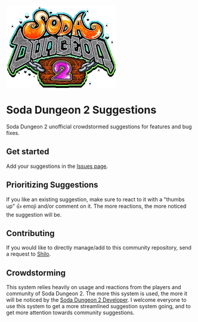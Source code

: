 [![Soda Dungeon 2](SodaDungeon2.png)](https://www.sodadungeon.com)
# Soda Dungeon 2 Suggestions
Soda Dungeon 2 unofficial crowdstormed suggestions for features and bug fixes.  

## Get started
Add your suggestions in the [Issues page](https://github.com/Shilo/SD2-Suggestions/issues).  

## Prioritizing Suggestions
If you like an existing suggestion, make sure to react to it with a "thumbs up" 👍 emoji and/or comment on it. The more reactions, the more noticed the suggestion will be.  

## Contributing
If you would like to directly manage/add to this community repository, send a request to [Shilo](https://github.com/Shilo).

## Crowdstorming
This system relies heavily on usage and reactions from the players and community of Soda Dungeon 2. The more this system is used, the more it will be noticed by the [Soda Dungeon 2 Developer](https://www.sodadungeon.com). I welcome everyone to use this system to get a more streamlined suggestion system going, and to get more attention towards community suggestions.
